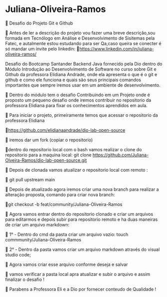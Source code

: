 
# Juliana-Oliveira-Ramos 
 📂 Desafio do Projeto Git e Github

📜 Antes de ler a descrição do projeto vou fazer uma breve descrição,sou formada em Tecnólogo em Análise e Desenvolvimento de Sisitemas pela Fatec, e autalmente estou estudando para ser Qa,caso queira se conecter é só mandar um invite pelo linkedin:
📜https://www.linkedin.com/in/juliana-oliveira-ramos/

Desafio do Bootcamp Santander Backend Java fornecido pela Dio dentro do Módulo Introdução ao Desenvolvimento de Software no curso sobre Git e Github da professora Elidiana Andrade, onde ela apresenta o que é o git e github e como ele funciona e quais são seus principais comandos importantes que sempre iremos usar em um ambiente de desenvolvimento.

📂 Dentro do módulo tem o desafio Contribuindo em um Projeto  onde é proposto um pequeno desafio onde iremos contribuir no repositorio da professora Elidiana para fixar os conhecimentos aprendidos em aula. 


📂 Para iniciar o projeto, primeiramente temos que acessar o repositorio da professora Elidiana 

🔧https://github.com/elidianaandrade/dio-lab-open-source

🔧 iremos dar um fork (copiar o repositorio)

🔧dentro do repositorio local com o bash vamos realizar o clone do repositorio para a maquina local: git clone https://github.com/Juliana-Olveira-Ramos/dio-lab-open-source.git

🔧 Depois de clonada vamos atualizar o repositorio local com remoto :

🔧  git pull upstream main

🔧 Depois de atualizado agora iremos criar uma nova branch para realizar a alteração proposta, comando para criar nova branch:

🔧git checkout -b feat/community/Juliana-Oliveira-Ramos


🔧 Agora vamos entrar dentro do repositorio clonado e criar um arquivos para editarmos e depois subir para repositorio remoto e ha duas maneiras de criar um arquivo markdown:

🔧 1° - Dentro do cmd da pasta criar um arquivo vazio: touch commmunity/Juliana-Oliveira-Ramos

🔧 2° - Dentro da pasta vamos criar um arquivo markdown através do visual studio code;

🔧 Agora vamos criar esse arquivo conforme deseja e salvar 

🔧 vamos verificar a pasta local apra atualizar e subir o arquivo e assim finalizar o desafio !

🔧 Parabens a Professora Eli e a Dio por fornecer conteudo de Qualidade ! 
